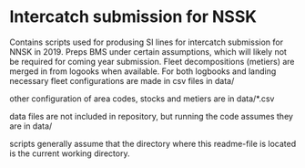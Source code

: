 # Intercatch submission for NSSK

Contains scripts used for produsing SI lines for intercatch submission for NNSK in 2019. Preps BMS under certain assumptions, which will likely not be required for coming year submission. Fleet decompositions (metiers) are merged in from logooks when available. For both logbooks and landing necessary fleet configurations are made in csv files in data/

other configuration of area codes, stocks and metiers are in data/*.csv

data files are not included in repository, but running the code assumes they are in data/

scripts generally assume that the directory where this readme-file is located is the current working directory.